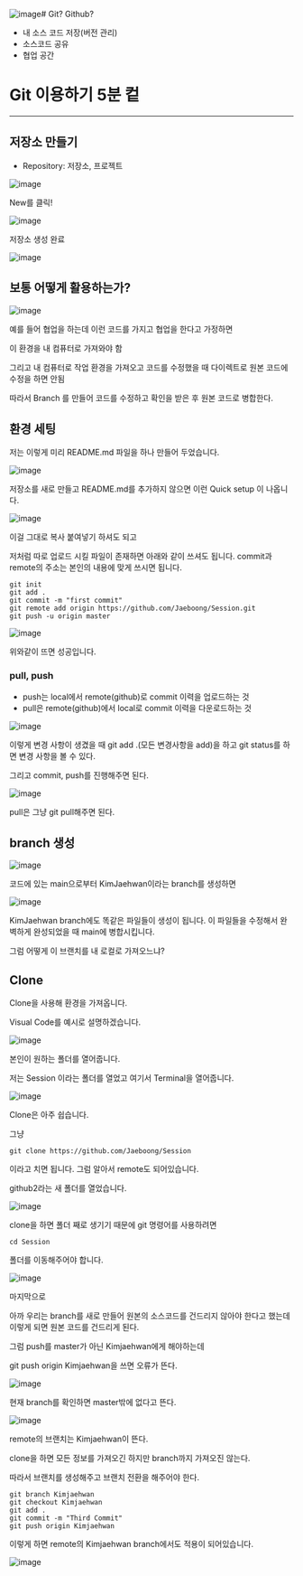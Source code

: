 ![image](https://github.com/Jaeboong/Study/assets/158824294/87c49d53-6a48-49b4-9ea1-b9b88bf7d6d4)# Git? Github?

- 내 소스 코드 저장(버전 관리)
- 소스코드 공유
- 협업 공간

# Git 이용하기 5분 컽

--------------------------------

## 저장소 만들기
- Repository: 저장소, 프로젝트

![image](https://github.com/Jaeboong/Study/assets/158824294/8560cf0c-3471-47c7-bb45-2b4d9c49bb18)

New를 클릭!

![image](https://github.com/Jaeboong/Study/assets/158824294/fc9781ae-86d8-49a2-8e71-89bd435d479c)


저장소 생성 완료

![image](https://github.com/Jaeboong/Study/assets/158824294/4d512b43-e18e-4c7f-8238-49651b82e18a)


## 보통 어떻게 활용하는가?

![image](https://github.com/Jaeboong/Study/assets/158824294/b98860aa-ff85-44d2-a848-ba9d0c9d59d5)

예를 들어 협업을 하는데 이런 코드를 가지고 협업을 한다고 가정하면

이 환경을 내 컴퓨터로 가져와야 함

그리고 내 컴퓨터로 작업 환경을 가져오고 코드를 수정했을 때 다이렉트로 원본 코드에 수정을 하면 안됨

따라서 Branch 를 만들어 코드를 수정하고 확인을 받은 후 원본 코드로 병합한다.

## 환경 세팅

저는 이렇게 미리 README.md 파일을 하나 만들어 두었습니다.

![image](https://github.com/Jaeboong/Study/assets/158824294/92779da9-cfec-4ca9-bbfd-c3d3cf61f3da)

저장소를 새로 만들고 README.md를 추가하지 않으면 이런 Quick setup 이 나옵니다.

![image](https://github.com/Jaeboong/Study/assets/158824294/b67a5377-43a6-4836-902b-34c09463a9ec)

이걸 그대로 복사 붙여넣기 하셔도 되고

저처럼 따로 업로드 시킬 파일이 존재하면 아래와 같이 쓰셔도 됩니다. commit과 remote의 주소는 본인의 내용에 맞게 쓰시면 됩니다.

```
git init
git add .
git commit -m "first commit"
git remote add origin https://github.com/Jaeboong/Session.git
git push -u origin master
```

![image](https://github.com/Jaeboong/Study/assets/158824294/0830d231-e419-4ba4-aeca-152a665b4c95)

위와같이 뜨면 성공입니다.

### pull, push

- push는 local에서 remote(github)로 commit 이력을 업로드하는 것
- pull은 remote(github)에서 local로 commit 이력을 다운로드하는 것

![image](https://github.com/Jaeboong/Study/assets/158824294/950ac7d1-98e7-4d5d-ae2d-28fc30f7bd72)

이렇게 변경 사항이 생겼을 때 git add .(모든 변경사항을 add)을 하고 git status를 하면 변경 사항을 볼 수 있다.

그리고 commit, push를 진행해주면 된다.

![image](https://github.com/Jaeboong/Study/assets/158824294/9dcdeb70-7c99-499d-9f58-4d236504ce4a)

pull은 그냥 git pull해주면 된다.


## branch 생성

![image](https://github.com/Jaeboong/Study/assets/158824294/e587353f-83c0-4576-8247-3da7374e2384)

코드에 있는 main으로부터 KimJaehwan이라는 branch를 생성하면 

![image](https://github.com/Jaeboong/Study/assets/158824294/f434f946-b779-45d0-8d72-011dc65440cc)

KimJaehwan branch에도 똑같은 파일들이 생성이 됩니다. 이 파일들을 수정해서 완벽하게 완성되었을 때 main에 병합시킵니다.

그럼 어떻게 이 브랜치를 내 로컬로 가져오느냐?

## Clone

Clone을 사용해 환경을 가져옵니다.

Visual Code를 예시로 설명하겠습니다.

![image](https://github.com/Jaeboong/Study/assets/158824294/c957ec5b-5cb9-4c19-a1db-60183a59a9c0)

본인이 원하는 폴더를 열어줍니다.

저는 Session 이라는 폴더를 열었고 여기서 Terminal을 열어줍니다.

![image](https://github.com/Jaeboong/Study/assets/158824294/876be1ba-aa2b-4ae3-a06e-d25c773475e6)

Clone은 아주 쉽습니다.

그냥

```
git clone https://github.com/Jaeboong/Session
```

이라고 치면 됩니다. 그럼 알아서 remote도 되어있습니다.

github2라는 새 폴더를 열었습니다.

![image](https://github.com/Jaeboong/Study/assets/158824294/77edee39-555e-48a6-b379-e845311782ba)

clone을 하면 폴더 째로 생기기 때문에 git 명령어를 사용하려면 

```
cd Session
```

폴더를 이동해주어야 합니다.

![image](https://github.com/Jaeboong/Study/assets/158824294/7b707f64-c7fb-49f2-9679-7576c478acf5)

마지막으로

아까 우리는 branch를 새로 만들어 원본의 소스코드를 건드리지 않아야 한다고 했는데 이렇게 되면 원본 코드를 건드리게 된다.

그럼 push를 master가 아닌 Kimjaehwan에게 해야하는데

git push origin Kimjaehwan을 쓰면 오류가 뜬다.

![image](https://github.com/Jaeboong/Study/assets/158824294/d56b97f7-0fa6-419f-abc7-1c5d783b3479)

현재 branch를 확인하면 master밖에 없다고 뜬다.

![image](https://github.com/Jaeboong/Study/assets/158824294/6c7c2e0a-1129-4e80-8a99-ee961be55cf1)

remote의 브랜치는 Kimjaehwan이 뜬다.

clone을 하면 모든 정보를 가져오긴 하지만 branch까지 가져오진 않는다.

따라서 브랜치를 생성해주고 브랜치 전환을 해주어야 한다.

```
git branch Kimjaehwan
git checkout Kimjaehwan
git add .
git commit -m "Third Commit"
git push origin Kimjaehwan
```

이렇게 하면 remote의 Kimjaehwan branch에서도 적용이 되어있습니다.

![image](https://github.com/Jaeboong/Study/assets/158824294/8a5373fd-1da5-4545-bcc7-2ac5828f6111)
























